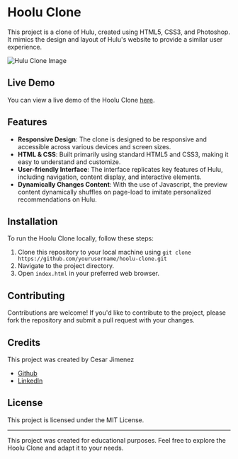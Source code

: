 # Hoolu Clone

This project is a clone of Hulu, created using HTML5, CSS3, and Photoshop. It mimics the design and layout of Hulu's website to provide a similar user experience.


![Hulu Clone Image](https://github.com/cheternal7890/Hulu-Clone/assets/157067093/1bf07f4f-2532-409e-8251-fc3f87696344)

## Live Demo

You can view a live demo of the Hoolu Clone [here](https://hoolu.netlify.app/).

## Features

- **Responsive Design**: The clone is designed to be responsive and accessible across various devices and screen sizes.
- **HTML & CSS**: Built primarily using standard HTML5 and CSS3, making it easy to understand and customize.
- **User-friendly Interface**: The interface replicates key features of Hulu, including navigation, content display, and interactive elements.
- **Dynamically Changes Content**: With the use of Javascript, the preview content dynamically shuffles on page-load to imitate personalized recommendations on Hulu.


## Installation

To run the Hoolu Clone locally, follow these steps:

1. Clone this repository to your local machine using `git clone https://github.com/yourusername/hoolu-clone.git`
2. Navigate to the project directory.
3. Open `index.html` in your preferred web browser.

## Contributing

Contributions are welcome! If you'd like to contribute to the project, please fork the repository and submit a pull request with your changes.

## Credits

This project was created by Cesar Jimenez

- [Github](https://github.com/cheternal7890)
- [LinkedIn](https://www.linkedin.com/in/cesarjimenez-/)

## License

This project is licensed under the MIT License.

---

This project was created for educational purposes. Feel free to explore the Hoolu Clone and adapt it to your needs.
